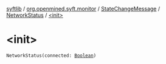 [syftlib](../../../index.md) / [org.openmined.syft.monitor](../../index.md) / [StateChangeMessage](../index.md) / [NetworkStatus](index.md) / [&lt;init&gt;](./-init-.md)

# &lt;init&gt;

`NetworkStatus(connected: `[`Boolean`](https://kotlinlang.org/api/latest/jvm/stdlib/kotlin/-boolean/index.html)`)`